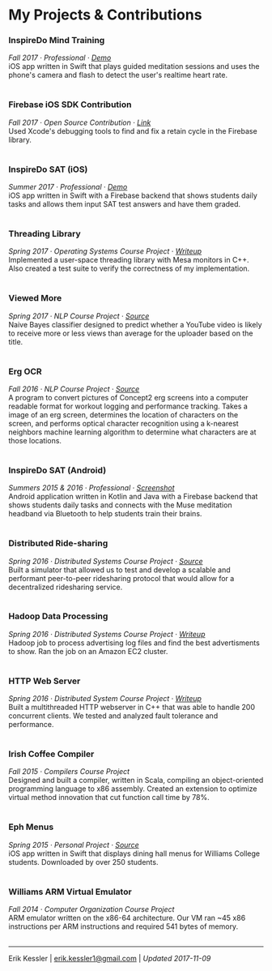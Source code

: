 # My Projects & Contributions

### InspireDo Mind Training
*Fall 2017 · Professional · [Demo](https://streamable.com/u82h6)*</br>
iOS app written in Swift that plays guided meditation sessions and uses the phone's camera and flash to detect the user's realtime heart rate.
</br>
</br>

### Firebase iOS SDK Contribution
*Fall 2017 · Open Source Contribution · [Link](https://github.com/firebase/firebase-ios-sdk/pull/349)*</br>
Used Xcode's debugging tools to find and fix a retain cycle in the Firebase library.
</br>
</br>

### InspireDo SAT (iOS)
*Summer 2017 · Professional · [Demo](https://streamable.com/ut0i9)*</br>
iOS app written in Swift with a Firebase backend that shows students daily tasks and allows them input SAT test answers and have them graded.
</br>
</br>

### Threading Library
*Spring 2017 · Operating Systems Course Project · [Writeup](https://github.com/erikkessler1/project-portfolio/blob/master/threads_paper.pdf)*</br>
Implemented a user-space threading library with Mesa monitors in C++. Also created a test suite to verify the correctness of my implementation.
</br>
</br>

### Viewed More
*Spring 2017 · NLP Course Project · [Source](https://github.com/erikkessler1/viewed-more)*</br>
Naive Bayes classifier designed to predict whether a YouTube video is likely to receive more or less views than average for the uploader based on the title.
</br>
</br>

### Erg OCR
*Fall 2016 · NLP Course Project · [Source](https://github.com/erikkessler1/erg-ocr)*</br>
A program to convert pictures of Concept2 erg screens into a computer readable format for workout logging and performance tracking. Takes a image of an erg screen, determines the location of characters on the screen, and performs optical character recognition using a k-nearest neighbors machine learning algorithm to determine what characters are at those locations.
</br>
</br>

### InspireDo SAT (Android)
*Summers 2015 & 2016 · Professional · [Screenshot](https://github.com/erikkessler1/project-portfolio/blob/master/inspiredo_android_screenshot.png)*</br>
Android application written in Kotlin and Java with a Firebase backend that shows students daily tasks and connects with the Muse meditation headband via Bluetooth to help students train their brains.
</br>
</br>

### Distributed Ride-sharing
*Spring 2016 · Distributed Systems Course Project · [Source](https://github.com/erikkessler1/distributed-ridesharing)*</br>
Built a simulator that allowed us to test and develop a scalable and performant peer-to-peer ridesharing protocol that would allow for a decentralized ridesharing service.
</br>
</br>

### Hadoop Data Processing
*Spring 2016 · Distributed Systems Course Project · [Writeup](https://github.com/erikkessler1/project-portfolio/blob/master/hadoop_paper.pdf)*</br>
Hadoop job to process advertising log files and find the best advertisments to show. Ran the job on an Amazon EC2 cluster.
</br>
</br>

### HTTP Web Server
*Spring 2016 · Distributed System Course Project · [Writeup](https://github.com/erikkessler1/project-portfolio/blob/master/webserver_paper.pdf)*</br>
Built a multithreaded HTTP webserver in C++ that was able to handle 200 concurrent clients. We tested and analyzed fault tolerance and performance.
</br>
</br>

### Irish Coffee Compiler
*Fall 2015 · Compilers Course Project*</br>
Designed and built a compiler, written in Scala, compiling an object-oriented programming language to x86 assembly. Created an extension to optimize virtual method innovation that cut function call time by 78%.
</br>
</br>

### Eph Menus
*Spring 2015 · Personal Project · [Source](https://github.com/erikkessler1/williams-menus)*</br>
iOS app written in Swift that displays dining hall menus for Williams College students. Downloaded by over 250 students.
</br>
</br>

### Williams ARM Virtual Emulator
*Fall 2014 · Computer Organization Course Project*</br>
ARM emulator written on the x86-64 architecture. Our VM ran ~45 x86 instructions per ARM instructions and required 541 bytes of memory. 
</br>
</br>

---
Erik Kessler | erik.kessler1@gmail.com | *Updated 2017-11-09*
